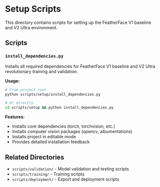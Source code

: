 # Setup Scripts

This directory contains scripts for setting up the FeatherFace V1 baseline and V2 Ultra environment.

## Scripts

### `install_dependencies.py`
Installs all required dependencies for FeatherFace V1 baseline and V2 Ultra revolutionary training and validation.

**Usage:**
```bash
# From project root
python scripts/setup/install_dependencies.py

# Or directly
cd scripts/setup && python install_dependencies.py
```

**Features:**
- Installs core dependencies (torch, torchvision, etc.)
- Installs computer vision packages (opencv, albumentations)
- Installs project in editable mode
- Provides detailed installation feedback

## Related Directories

- `scripts/validation/` - Model validation and testing scripts
- `scripts/training/` - Training scripts
- `scripts/deployment/` - Export and deployment scripts